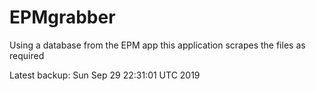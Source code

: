 # EPMgrabber
Using a database from the EPM app this application scrapes the files as required


Latest backup: Sun Sep 29 22:31:01 UTC 2019
